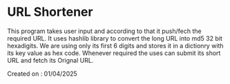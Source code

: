 # URL Shortener
This program takes user input and according to that it push/fech the required URL.
It uses hashlib library to convert the long URL into md5 32 bit hexadigits.
We are using only its first 6 digits and stores it in a dictionry with its key value as hex code.
Whenever required the uses can submit its short URL and fetch its Orignal URL.

Created on : 01/04/2025
